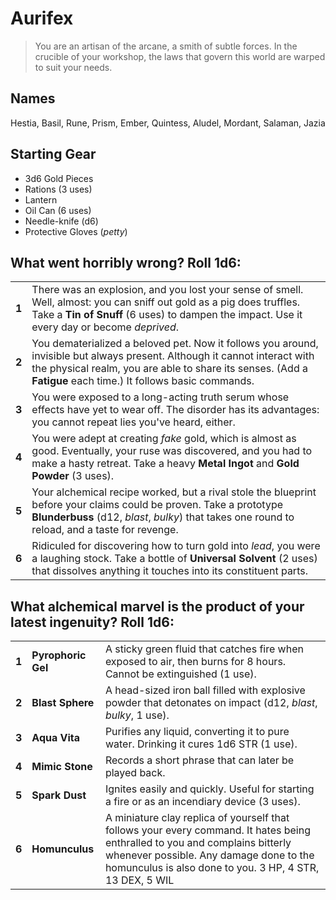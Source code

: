 # Aurifex

> You are an artisan of the arcane, a smith of subtle forces. In the crucible of your workshop, the laws that govern this world are warped to suit your needs.

## Names

Hestia, Basil, Rune, Prism, Ember, Quintess, Aludel, Mordant, Salaman, Jazia

## Starting Gear

- 3d6 Gold Pieces
- Rations (3 uses)
- Lantern
- Oil Can (6 uses)
- Needle-knife (d6)
- Protective Gloves (_petty_)

## What went horribly wrong? Roll 1d6:

|       |                                                                                                                                                                                                                                             |
| ----- | -----------------------------------------------------------------------------------------------------------------------------------------------------------------------------------------------------------------------------------         |
| **1** | There was an explosion, and you lost your sense of smell. Well, almost: you can sniff out gold as a pig does truffles. Take a **Tin of Snuff** (6 uses) to dampen the impact. Use it every day or become _deprived_.                        |
| **2** | You dematerialized a beloved pet. Now it follows you around, invisible but always present. Although it cannot interact with the physical realm, you are able to share its senses. (Add a **Fatigue** each time.) It follows basic commands. |
| **3** | You were exposed to a long-acting truth serum whose effects have yet to wear off. The disorder has its advantages: you cannot repeat lies you've heard, either.                                                                             |
| **4** | You were adept at creating _fake_ gold, which is almost as good. Eventually, your ruse was discovered, and you had to make a hasty retreat. Take a heavy **Metal Ingot** and **Gold Powder** (3 uses).                                      |
| **5** | Your alchemical recipe worked, but a rival stole the blueprint before your claims could be proven. Take a prototype **Blunderbuss** (d12, _blast_, _bulky_) that takes one round to reload, and a taste for revenge.                        |
| **6** | Ridiculed for discovering how to turn gold into _lead_, you were a laughing stock. Take a bottle of **Universal Solvent** (2 uses) that dissolves anything it touches into its constituent parts.                                           |

## What alchemical marvel is the product of your latest ingenuity? Roll 1d6:

|       |                    |                                                                                                                                                                                                                                    |
| ----- | ------------------ | --------------------------------------------------------------------------------------------------------------------------------------------------------------------------------------------------------------------               |
| **1** | **Pyrophoric Gel** | A sticky green fluid that catches fire when exposed to air, then burns for 8 hours. Cannot be extinguished (1 use).                                                                                                                |
| **2** | **Blast Sphere**   | A head-sized iron ball filled with explosive powder that detonates on impact (d12, _blast_, _bulky_, 1 use).                                                                                                                       |
| **3** | **Aqua Vita**      | Purifies any liquid, converting it to pure water. Drinking it cures 1d6 STR (1 use).                                                                                                                                               |
| **4** | **Mimic Stone**    | Records a short phrase that can later be played back.                                                                                                                                                                              |
| **5** | **Spark Dust**     | Ignites easily and quickly. Useful for starting a fire or as an incendiary device (3 uses).                                                                                                                                        |
| **6** | **Homunculus**     | A miniature clay replica of yourself that follows your every command. It hates being enthralled to you and complains bitterly whenever possible. Any damage done to the homunculus is also done to you. 3 HP, 4 STR, 13 DEX, 5 WIL |
